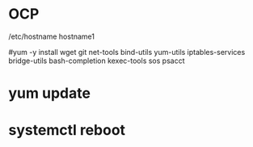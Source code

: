 # OCP

/etc/hostname
  hostname1



#yum -y install wget git net-tools bind-utils yum-utils iptables-services bridge-utils bash-completion kexec-tools sos psacct
# yum update
# systemctl reboot
